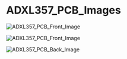 # ADXL357_PCB_Images

![ADXL357_PCB_Front_Image](https://media.licdn.com/dms/image/C4D22AQFWzWANKWRiYw/feedshare-shrink_1280/0/1629862452674?e=1704326400&v=beta&t=YXJ4bM5cD7VTc8sN1_7Rivxr7CloNbQ1po2vQwAynGY)

![ADXL357_PCB_Front_Image](https://media.licdn.com/dms/image/C4D22AQF_lXZT4HtTGA/feedshare-shrink_800/0/1629862445445?e=1704326400&v=beta&t=GE3r1AGuUS01OkYU6XLogYqYDFdx165T9Mjopz8rYvE)

![ADXL357_PCB_Back_Image](https://media.licdn.com/dms/image/C4D22AQHhpjJ8nMFsKw/feedshare-shrink_1280/0/1629862457058?e=1704326400&v=beta&t=JX_b9PYPET4b-_GWoLuXYNPQWgHMqBFyBPIxijkzvr0)

  
